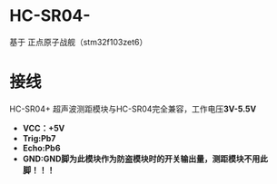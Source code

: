 # HC-SR04-
基于 正点原子战舰（stm32f103zet6）
# 接线
HC-SR04+ 超声波测距模块与HC-SR04完全兼容，工作电压**3V-5.5V**
- **VCC：+5V**
- **Trig:Pb7**
- **Echo:Pb6**
- **GND:GND脚为此模块作为防盗模块时的开关输出量，测距模块不用此脚！！！**
